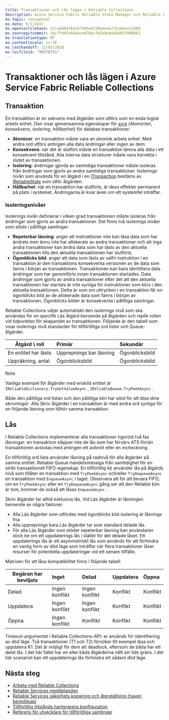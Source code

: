 ```yaml
---
title: Transaktioner och lås lägen i Reliable Collections
description: Azure Service Fabric Reliable State Manager och Reliable Collections-transaktioner och-låsning.
ms.topic: conceptual
ms.date: 5/1/2017
ms.openlocfilehash: 57ca46047641b79d5e4c50ede4a27e16dcec5d89
ms.sourcegitcommit: 16c7fd8fe944ece07b6cf42a9c0e82b057900662
ms.translationtype: MT
ms.contentlocale: sv-SE
ms.lasthandoff: 12/03/2020
ms.locfileid: "96576731"
---
```

# <a name="transactions-and-lock-modes-in-azure-service-fabric-reliable-collections"></a>Transaktioner och lås lägen i Azure Service Fabric Reliable Collections

## <a name="transaction"></a>Transaktion

En transaktion är en sekvens med åtgärder som utförs som en enda logisk arbets enhet. Den visar gemensamma egenskaper för [syra](https://en.wikipedia.org/wiki/ACID) (*Atomicitet*, *konsekvens*, *isolering*, *hållbarhet*) för databas transaktioner:

* **Atomicer**: en transaktion måste vara en atomisk arbets enhet. Med andra ord utförs antingen alla data ändringar eller ingen av dem.
* **Konsekvens**: när det är slutfört måste en transaktion lämna alla data i ett konsekvent tillstånd. Alla interna data strukturer måste vara korrekta i slutet av transaktionen.
* **Isolering**: ändringar gjorda av samtidiga transaktioner måste isoleras från ändringar som gjorts av andra samtidiga transaktioner. Isolerings nivån som används för en åtgärd i en [ITransaction](/dotnet/api/microsoft.servicefabric.data.itransaction?view=azure-dotnet) bestäms av [IReliableState](/dotnet/api/microsoft.servicefabric.data.ireliablestate?view=azure-dotnet) som utför åtgärden.
* **Hållbarhet**: när en transaktion har slutförts, är dess effekter permanent på plats i systemet. Ändringarna är kvar även om ett systemfel inträffar.

### <a name="isolation-levels"></a>Isoleringsnivåer

Isolerings nivån definierar i vilken grad transaktionen måste isoleras från ändringar som gjorts av andra transaktioner.
Det finns två isolerings nivåer som stöds i pålitliga samlingar:

* **Repeterbar läsning**: anger att instruktioner inte kan läsa data som har ändrats men ännu inte har allokerats av andra transaktioner och att inga andra transaktioner kan ändra data som har lästs av den aktuella transaktionen tills den aktuella transaktionen har slutförts.
* **Ögonblicks bild**: anger att data som lästs av valfri instruktion i en transaktion är den transaktions konsekventa versionen av de data som fanns i början av transaktionen.
  Transaktionen kan bara identifiera data ändringar som har genomförts innan transaktionen startades.
  Data ändringar som gjorts av andra transaktioner efter det att den aktuella transaktionen har startats är inte synliga för instruktioner som körs i den aktuella transaktionen.
  Detta är som om uttrycken i en transaktion får en ögonblicks bild av de allokerade data som fanns i början av transaktionen.
  Ögonblicks bilder är konsekventa i pålitliga samlingar.

Reliable Collections väljer automatiskt den isolerings nivå som ska användas för en specifik Läs åtgärd beroende på åtgärden och replik rollen vid tidpunkten för skapandet av transaktionen.
Följande är den tabell som visar isolerings nivå standarder för tillförlitliga ord listor och Queue-åtgärder.

| Åtgärd \ roll | Primär | Sekundär |
| --- |:--- |:--- |
| En entitet har lästs |Upprepnings bar läsning |Ögonblicksbild |
| Uppräkning, antal |Ögonblicksbild |Ögonblicksbild |

> [!NOTE]
> Vanliga exempel för åtgärder med enskild entitet är `IReliableDictionary.TryGetValueAsync` , `IReliableQueue.TryPeekAsync` .
> 

Både den pålitliga ord listan och den pålitliga kön har stöd för att *läsa dina skrivningar*.
Alla Skriv åtgärder i en transaktion är med andra ord synliga för en följande läsning som tillhör samma transaktion.

## <a name="locks"></a>Lås

I Reliable Collections implementerar alla transaktioner rigoröst två fas låsningar: en transaktion släpper inte de lås som har förvärv ATS förrän transaktionen avslutas med antingen ett avbrott eller en incheckning.

En tillförlitlig ord lista använder låsning på radnivå för alla åtgärder på samma entitet.
Reliable Queue-handelsmässiga från samtidighet för en strikt transaktionell FIFO-egenskap.
En tillförlitlig kö använder lås på åtgärds nivå som tillåter en transaktion med `TryPeekAsync` och/eller `TryDequeueAsync` en transaktion med `EnqueueAsync` i taget.
Observera att för att bevara FIFO, om en `TryPeekAsync` eller en `TryDequeueAsync` gång ser att den Reliable kön är tom, kommer de också att låsas `EnqueueAsync` .

Skriv åtgärder tar alltid exklusiva lås.
Vid Läs åtgärder är låsningen beroende av några faktorer:

- Alla Läs åtgärder som utfördes med ögonblicks bild isolering är låsnings fria.
- Alla upprepnings bara Läs åtgärder tar som standard delade lås.
- För alla Läs åtgärder som stöder repeterbar läsning kan användaren dock be om ett uppdaterings lås i stället för det delade låset.
Ett uppdaterings lås är ett asymmetriskt lås som används för att förhindra en vanlig form av död läge som inträffar när flera transaktioner låser resurser för potentiella uppdateringar vid ett senare tillfälle.

Matrisen för att låsa kompatibilitet finns i följande tabell:

| Begäran har beviljats | Inget | Delad | Uppdatera | Öppna |
| --- |:--- |:--- |:--- |:--- |
| Delad |Ingen konflikt |Ingen konflikt |Konflikt |Konflikt |
| Uppdatera |Ingen konflikt |Ingen konflikt |Konflikt |Konflikt |
| Öppna |Ingen konflikt |Konflikt |Konflikt |Konflikt |

Timeout-argumentet i Reliable Collections-API: er används för identifiering av död läge.
Två transaktioner (T1 och T2) försöker till exempel läsa och uppdatera K1.
Det är möjligt för dem att deadlock, eftersom de båda har ett delat lås.
I det här fallet har en eller båda åtgärderna nått sin tids gräns. I det här scenariot kan ett uppdaterings lås förhindra ett sådant död läge.

## <a name="next-steps"></a>Nästa steg

* [Arbeta med Reliable Collections](service-fabric-work-with-reliable-collections.md)
* [Reliable Services meddelanden](service-fabric-reliable-services-notifications.md)
* [Reliable Services säkerhets kopiering och återställning (haveri beredskap)](service-fabric-reliable-services-backup-restore.md)
* [Tillförlitlig tillstånds hanterarens konfiguration](service-fabric-reliable-services-configuration.md)
* [Referens för utvecklare för tillförlitliga samlingar](/dotnet/api/microsoft.servicefabric.data.collections?view=azure-dotnet#microsoft_servicefabric_data_collections)
